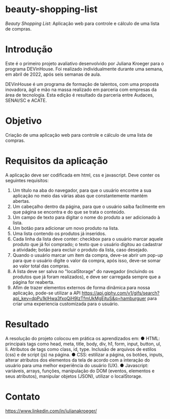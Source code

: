 # beauty-shopping-list
_Beauty Shopping List_: Aplicação web para controle e cálculo de uma lista de compras.

# Introdução
Este é o primeiro projeto avaliativo desenvolvido por Juliana Kroeger para o programa DEVinHouse. Foi realizado individualmente durante uma semana, em abril de 2022, após seis semanas de aula.

DEVinHouse é um programa de formação de talentos, com uma proposta inovadora, ágil e mão na massa realizado em parceria com empresas da área de tecnologia. Esta edição é resultado da parceria entre Audaces, SENAI/SC e ACATE.

# Objetivo
Criação de uma aplicação web para controle e cálculo de uma lista de compras.

# Requisitos da aplicação
A aplicação deve ser codificada em html, css e javascript. Deve conter os seguintes requisitos:
1.	Um título na aba do navegador, para que o usuário encontre a sua aplicação no meio das várias abas que constantemente mantém abertas.
2.	Um cabeçalho dentro da página, para que o usuário saiba facilmente em que página se encontra e do que se trata o conteúdo.
3.	Um campo de texto para digitar o nome do produto a ser adicionado à lista.
4.	Um botão para adicionar um novo produto na lista.
5.	Uma lista contendo os produtos já inseridos.
6.	Cada linha da lista deve conter: checkbox para o usuário marcar aquele produto que já foi comprado; o texto que o usuário digitou ao cadastrar a atividade; botão para excluir o produto da lista, caso desejado.
7.	Quando o usuário marcar um item da compra, deve-se abrir um pop-up para que o usuário digite o valor da compra, após isso, deve-se somar ao valor total das compras.
8.	A lista deve ser salva no "localStorage" do navegador (incluindo os produtos que já foram realizados), e deve ser carregada sempre que a página for reaberta.
9. Afim de trazer elementos externos de forma dinâmica para nossa aplicação, pode-se utilizar a API https://api.giphy.com/v1/gifs/search?api_key=dpPu1kIHwa3fxoQiH9lzTfmUkMgEjtuS&q=hamburguer para criar uma experiencia customizada para o usuário.

# Resultado
A resolução do projeto colocou em prática os aprendizados em:
●	HTML: principais tags como head, meta, title, body, div, h1, form, input, button, ul, li. Atributos de tags como class, id, type. Inclusão de arquivos de estilos (css) e de script (js) na página.
●	CSS: estilizar a página, os botões, inputs, alterar atributos dos elementos da tela de acordo com a interação do usuário para uma melhor experiência do usuário (UX).
●	Javascript: variáveis, arrays, funções, manipulação do DOM (eventos, elementos e seus atributos), manipular objetos (JSON), utilizar o localStorage.

# Contato
https://www.linkedin.com/in/julianakroeger/



